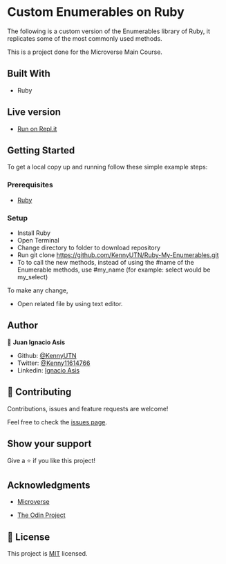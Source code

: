 
# Custom Enumerables on Ruby

The following is a custom version of the Enumerables library of Ruby, it replicates some of the most commonly used methods.

This is a project done for the Microverse Main Course.

## Built With

- Ruby

## Live version

- [Run on Repl.it](https://repl.it/@IgnacioAsis/BonyPreemptiveConcentrate)

## Getting Started

To get a local copy up and running follow these simple example steps:

### Prerequisites

- [Ruby](https://ruby-doc.org/downloads/)

### Setup
- Install Ruby
- Open Terminal
- Change directory to folder to download repository
- Run git clone https://github.com/KennyUTN/Ruby-My-Enumerables.git
- To to call the new methods, instead of using the #name of the Enumerable methods, use #my_name (for example: select would be my_select)

To make any change,

- Open related file by using text editor.

## Author
👤 **Juan Ignacio Asis**

- Github: [@KennyUTN](https://github.com/KennyUTN)
- Twitter: [@Kenny11614766](https://twitter.com/Kenny11614766)
- Linkedin: [Ignacio Asis](https://www.linkedin.com/in/ignacio-asis-b8214b183/)

## 🤝 Contributing

Contributions, issues and feature requests are welcome!

Feel free to check the [issues page](issues/).

## Show your support

Give a ⭐️ if you like this project!

## Acknowledgments

- [Microverse](https://www.microverse.org/)

- [The Odin Project](https:/www.theodinproject.com/)

## 📝 License

This project is [MIT](lic.url) licensed.
